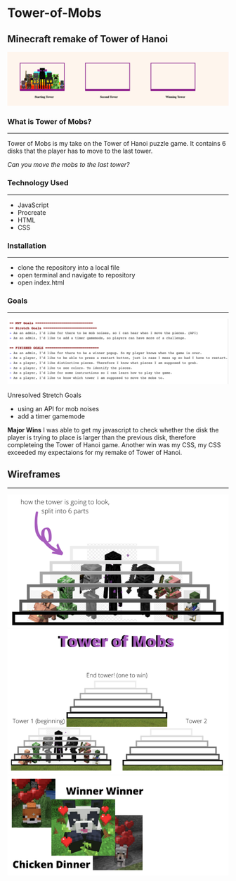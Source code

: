 # Tower-of-Mobs
Minecraft remake of Tower of Hanoi
---

![towerPreview](/photos/towerScreenShot.png)

### What is Tower of Mobs?

---

Tower of Mobs is my take on the Tower of Hanoi puzzle game. It contains 6 disks that the player has to move to the last tower.

_Can you move the mobs to the last tower?_

### Technology Used

---

- JavaScript
- Procreate
- HTML
- CSS

### Installation

---

- clone the repository into a local file
- open terminal and navigate to repository
- open index.html

### Goals

---

![MVP and Stretch Goals](/photos/goalsScreenShot.png)

Unresolved Stretch Goals

- using an API for mob noises
- add a timer gamemode

**Major Wins** 
I was able to get my javascript to check whether the disk the player is trying to place is larger than the previous disk, therefore completeing the Tower of Hanoi game. Another win was my CSS, my CSS exceeded my expectaions for my remake of Tower of Hanoi. 

## Wireframes

---

![UserStoryOne](/photos/uS1.png)
![UserStoryTwo](/photos/uS2.png)
![UserStoryThree](/photos/uS3.png)
